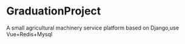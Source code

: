 # GraduationProject
A small agricultural machinery service platform based on Django,use Vue+Redis+Mysql
